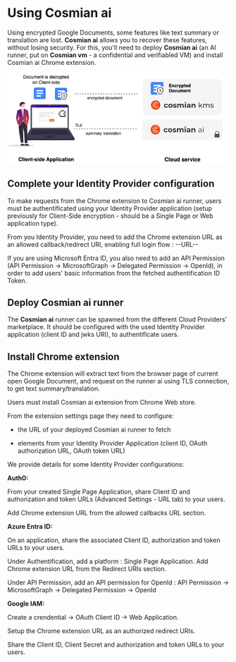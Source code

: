 # Using Cosmian ai

Using encrypted Google Documents, some features like text summary or translation are lost. **Cosmian ai** allows you to recover these features, without losing security.
For this, you'll need to deploy **Cosmian ai** (an AI runner, put on **Cosmian vm** - a confidential and verifiabled VM) and install Cosmian ai Chrome extension.

![CSE Schema](../images/cse_schema.png)

## Complete your Identity Provider configuration
To make requests from the Chrome extension to Cosmian ai runner, users must be authentificated using your Identity Provider application (setup previously for Client-Side encryption - should be a Single Page or Web application type).

From you Identity Provider, you need to add the Chrome extension URL as an allowed callback/redirect URI, enabling full login flow : --URL--

If you are using Microsoft Entra ID, you also need to add an API Permission (API Permission → MicrosoftGraph → Delegated Permission → OpenId), in order to add users' basic information from the fetched authentification ID Token.

## Deploy Cosmian ai runner
The  **Cosmian ai** runner can be spawned from the different Cloud Providers' marketplace.
It should be configured with the used Identity Provider application (client ID and jwks URI), to authentificate users.

## Install Chrome extension
The Chrome extension will extract text from the browser page of current open Google Document, and request on the runner ai using TLS connection, to get text summary/translation.

Users must install Cosmian ai extension from Chrome Web store.

From the extension settings page they need to configure:

- the URL of your deployed Cosmian ai runner to fetch

- elements from your Identity Provider Application (client ID, OAuth authorization URL, OAuth token URL)


We provide details for some Identity Provider configurations:

**Auth0:**

From your created Single Page Application, share Client ID and authorization and token URLs (Advanced Settings - URL tab) to your users.

Add Chrome extension URL from the allowed callbacks URL section.


**Azure Entra ID:**

On an application, share the associated Client ID, authorization and token URLs to your users.

Under Authentification, add a platform : Single Page Application. Add Chrome extension URL from the Redirect URIs section.

Under API Permission, add an API permission for OpenId : API Permission → MicrosoftGraph → Delegated Permission → OpenId


**Google IAM:**

Create a crendential → OAuth Client ID → Web Application.

Setup the Chrome extension URL as an authorized redirect URIs.

Share the Client ID, Client Secret and authorization and token URLs to your users.

